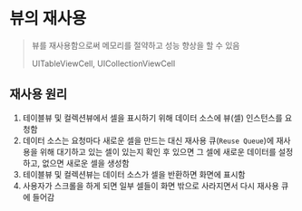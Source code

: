 # 뷰의 재사용

> 뷰를 재사용함으로써 메모리를 절약하고 성능 향상을 할 수 있음
>
> UITableViewCell, UICollectionViewCell



## 재사용 원리

1. 테이블뷰 및 컬렉션뷰에서 셀을 표시하기 위해 데이터 소스에 뷰(셀) 인스턴스를 요청함
2. 데이터 소스는 요청마다 새로운 셀을 만드는 대신 재사용 큐(`Reuse Queue`)에 재사용을 위해 대기하고 있는 셀이 있는지 확인 후 있으면 그 셀에 새로운 데이터를 설정하고, 없으면 새로운 셀을 생성함
3. 테이블뷰 및 컬렉션뷰는 데이터 소스가 셀을 반환하면 화면에 표시함
4. 사용자가 스크롤을 하게 되면 일부 셀들이 화면 밖으로 사라지면서 다시 재사용 큐에 들어감